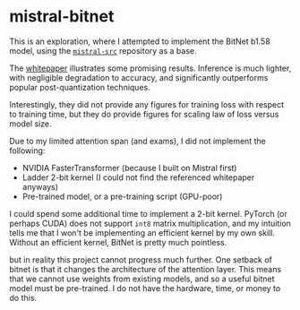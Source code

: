 # mistral-bitnet

This is an exploration, where I attempted to implement the BitNet b1.58 model, using the [`mistral-src`](https://github.com/mistralai/mistral-src/tree/main) repository as a base.

The [whitepaper](https://arxiv.org/pdf/2402.17764.pdf) illustrates some promising results. Inference is much lighter, with negligible degradation to accuracy, and significantly outperforms popular post-quantization techniques.  

Interestingly, they did not provide any figures for training loss with respect to training time, but they do provide figures for scaling law of loss versus model size. 

Due to my limited attention span (and exams), I did not implement the following:
- NVIDIA FasterTransformer (because I built on Mistral first)
- Ladder 2-bit kernel (I could not find the referenced whitepaper anyways)
- Pre-trained model, or a pre-training script (GPU-poor)

I could spend some additional time to implement a 2-bit kernel. PyTorch (or perhaps CUDA) does not support `int8` matrix multiplication, and my intuition tells me that I won't be implementing an efficient kernel by my own skill. Without an efficient kernel, BitNet is pretty much pointless. 

but in reality this project cannot progress much further. One setback of bitnet is that it changes the architecture of the attention layer. This means that we cannot use weights from existing models, and so a useful bitnet model must be pre-trained. I do not have the hardware, time, or money to do this.